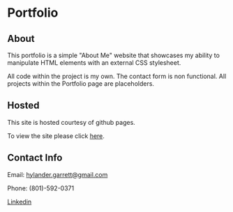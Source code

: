 # Portfolio

## About
This portfolio is a simple "About Me" website that showcases my ability to manipulate HTML elements with an external CSS stylesheet. 

All code within the project is my own. The contact form is non functional. All projects within the Portfolio page are placeholders.

## Hosted

This site is hosted courtesy of github pages.

To view the site please click [here](https://meta-byte.github.io/).

## Contact Info

Email: hylander.garrett@gmail.com

Phone: (801)-592-0371

[Linkedin](https://www.linkedin.com/in/garrett-h-859007a0/)
